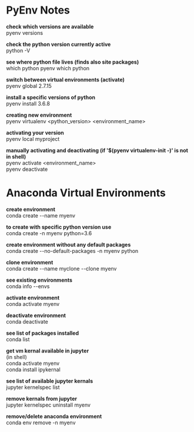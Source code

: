 # PyEnv Notes
**check which versions are available**  
pyenv versions

**check the python version currently active**  
python -V

**see where python file lives (finds also site packages)**  
which python
pyenv which python

**switch between virtual environments (activate)**  
pyenv global 2.7.15

**install a specific versions of python**  
pyenv install 3.6.8

**creating new environment**  
pyenv virtualenv <python_version> <environment_name>

**activating your version**  
pyenv local myproject

**manually activating and deactivating (if '$(pyenv virtualenv-init -)' is not in shell)**  
pyenv activate <environment_name>  
pyenv deactivate 


# Anaconda Virtual Environments
**create environment**  
conda create --name myenv  

**to create with specific python version use**  
conda create -n myenv python=3.6

**create environment without any default packages**  
conda create --no-default-packages -n myenv python

**clone environment**  
conda create --name myclone --clone myenv

**see existing environments**  
conda info --envs

**activate environment**  
conda activate myenv

**deactivate environment**  
conda deactivate

**see list of packages installed**  
conda list

**get vm kernal available in jupyter**  
(in shell)  
conda activate myenv  
conda install ipykernal

**see list of available jupyter kernals**  
jupyter kernelspec list

**remove kernals from jupyter**  
jupyter kernelspec uninstall myenv

**remove/delete anaconda environment**  
conda env remove -n myenv

